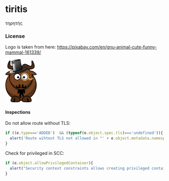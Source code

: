 # tiritis
τηρητής

### License

Logo is taken from here: https://pixabay.com/en/gnu-animal-cute-funny-mammal-161339/

![test](static/tiritis-small.png)

#### Inspections

Do not allow route without TLS:
```javascript
if ((e.type==='ADDED')  && (typeof(e.object.spec.tls)==='undefined')){
  alert('Route wihtout TLS not allowed in "' + e.object.metadata.namespace + ":" + e.object.metadata.name+'"');
}
```

Check for privileged in SCC:
```javascript
if (e.object.allowPrivilegedContainer){
  alert("Security context constraints allows creating privileged containers: " + e.object.metadata.name);
}
```